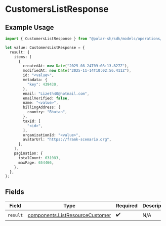 # CustomersListResponse

## Example Usage

```typescript
import { CustomersListResponse } from "@polar-sh/sdk/models/operations/customerslist.js";

let value: CustomersListResponse = {
  result: {
    items: [
      {
        createdAt: new Date("2025-08-24T09:08:13.827Z"),
        modifiedAt: new Date("2025-11-14T10:02:56.411Z"),
        id: "<value>",
        metadata: {
          "key": 439430,
        },
        email: "Lizeth40@hotmail.com",
        emailVerified: false,
        name: "<value>",
        billingAddress: {
          country: "Bhutan",
        },
        taxId: [
          "<id>",
        ],
        organizationId: "<value>",
        avatarUrl: "https://frank-scenario.org",
      },
    ],
    pagination: {
      totalCount: 631083,
      maxPage: 654466,
    },
  },
};
```

## Fields

| Field                                                                              | Type                                                                               | Required                                                                           | Description                                                                        |
| ---------------------------------------------------------------------------------- | ---------------------------------------------------------------------------------- | ---------------------------------------------------------------------------------- | ---------------------------------------------------------------------------------- |
| `result`                                                                           | [components.ListResourceCustomer](../../models/components/listresourcecustomer.md) | :heavy_check_mark:                                                                 | N/A                                                                                |
